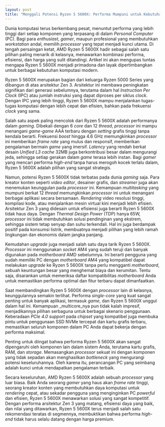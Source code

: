 ```yaml
---
layout: post
title: "Menggali Potensi Ryzen 5 5600X: Performa Mumpuni untuk Kebutuhan Modern"
---
```


Dunia komputasi terus berkembang pesat, menuntut performa yang lebih tinggi dari setiap komponen yang terpasang di dalam _Personal Computer_ (PC). Bagi para _enthusiast_, _gamer_, maupun profesional yang membutuhkan _workstation_ andal, memilih _processor_ yang tepat menjadi kunci utama. Di tengah persaingan ketat, AMD Ryzen 5 5600X hadir sebagai salah satu pilihan paling menarik di kelasnya, menawarkan kombinasi performa, efisiensi, dan harga yang sulit ditandingi. Artikel ini akan mengupas tuntas mengapa Ryzen 5 5600X menjadi primadona dan layak dipertimbangkan untuk berbagai kebutuhan komputasi modern.

Ryzen 5 5600X merupakan bagian dari keluarga Ryzen 5000 Series yang dibangun di atas arsitektur Zen 3. Arsitektur ini membawa peningkatan signifikan dari generasi sebelumnya, terutama dalam hal _Instruction Per Clock_ (IPC) atau jumlah instruksi yang dapat diproses per siklus _clock_. Dengan IPC yang lebih tinggi, Ryzen 5 5600X mampu menjalankan tugas-tugas komputasi dengan lebih cepat dan efisien, bahkan pada frekuensi _clock_ yang sama.

Salah satu aspek paling mencolok dari Ryzen 5 5600X adalah performanya dalam _gaming_. Dibekali dengan 6 _core_ dan 12 _thread_, _processor_ ini mampu menangani _game-game_ AAA terbaru dengan _setting_ grafis tinggi tanpa kendala berarti. Frekuensi _boost_ hingga 4.6 GHz memungkinkan _processor_ ini memberikan _frame rate_ yang mulus dan responsif, memberikan pengalaman bermain _game_ yang imersif. _Latency_ yang rendah berkat desain _Unified L3 cache_ 32MB juga berkontribusi besar dalam mengurangi jeda, sehingga setiap gerakan dalam _game_ terasa lebih instan. Bagi _gamer_ yang mencari performa _high-end_ tanpa harus merogoh kocek terlalu dalam, Ryzen 5 5600X adalah pilihan yang sangat strategis.

Namun, potensi Ryzen 5 5600X tidak terbatas pada dunia _gaming_ saja. Para kreator konten seperti _video editor_, desainer grafis, dan _streamer_ juga akan menemukan keunggulan pada _processor_ ini. Kemampuan _multitasking_ yang mumpuni berkat 12 _thread_ memungkinkan _processor_ ini untuk menangani berbagai aplikasi secara bersamaan. _Rendering_ video resolusi tinggi, kompilasi kode, atau menjalankan mesin virtual kini menjadi lebih efisien. Arsitektur Zen 3 yang didesain untuk efisiensi juga berarti Ryzen 5 5600X tidak haus daya. Dengan _Thermal Design Power_ (TDP) hanya 65W, _processor_ ini tidak membutuhkan solusi pendinginan yang ekstrem, sehingga sistem tetap senyap dan suhu terkendali. Hal ini juga berdampak positif pada konsumsi listrik, membuatnya menjadi pilihan yang lebih ramah lingkungan dan ekonomis dalam jangka panjang.

Kemudahan _upgrade_ juga menjadi salah satu daya tarik Ryzen 5 5600X. _Processor_ ini menggunakan _socket_ AM4 yang sudah teruji dan banyak digunakan pada _motherboard_ AMD sebelumnya. Ini berarti pengguna yang sudah memiliki PC dengan _motherboard_ AM4 yang kompatibel dapat melakukan _upgrade_ ke Ryzen 5 5600X tanpa perlu mengganti _motherboard_, sebuah keuntungan besar yang menghemat biaya dan kerumitan. Tentu saja, disarankan untuk memeriksa daftar kompatibilitas _motherboard_ Anda untuk memastikan performa optimal dan fitur terbaru dapat dimanfaatkan.

Saat membandingkan Ryzen 5 5600X dengan _processor_ lain di kelasnya, keunggulannya semakin terlihat. Performa _single-core_ yang kuat sangat penting untuk banyak aplikasi, termasuk _game_, dan Ryzen 5 5600X unggul dalam hal ini. Kemampuan _multicore_nya pun tidak kalah impresif, menjadikannya pilihan serbaguna untuk berbagai skenario penggunaan. Keberadaan _PCIe 4.0 support_ pada _chipset_ yang kompatibel juga membuka pintu untuk penggunaan SSD NVMe tercepat dan kartu grafis terbaru, memastikan seluruh komponen dalam PC Anda dapat bekerja dengan performa maksimal.

Penting untuk diingat bahwa performa Ryzen 5 5600X akan sangat dipengaruhi oleh komponen lain dalam sistem Anda, terutama kartu grafis, RAM, dan _storage_. Memasangkan _processor_ sekuat ini dengan komponen yang tidak sepadan akan menghasilkan _bottleneck_ yang mengurangi potensi keseluruhannya. Oleh karena itu, perancangan PC yang seimbang adalah kunci untuk mendapatkan pengalaman terbaik.

Secara keseluruhan, AMD Ryzen 5 5600X adalah sebuah _processor_ yang luar biasa. Baik Anda seorang _gamer_ yang haus akan _frame rate_ tinggi, seorang kreator konten yang membutuhkan daya komputasi untuk _rendering_ cepat, atau sekadar pengguna yang menginginkan PC _powerful_ dan efisien, Ryzen 5 5600X menawarkan solusi yang sangat kompetitif. Dengan performa arsitektur Zen 3 yang matang, efisiensi daya yang baik, dan nilai yang ditawarkan, Ryzen 5 5600X terus menjadi salah satu rekomendasi teratas di segmennya, membuktikan bahwa performa _high-end_ tidak harus selalu datang dengan harga premium.
